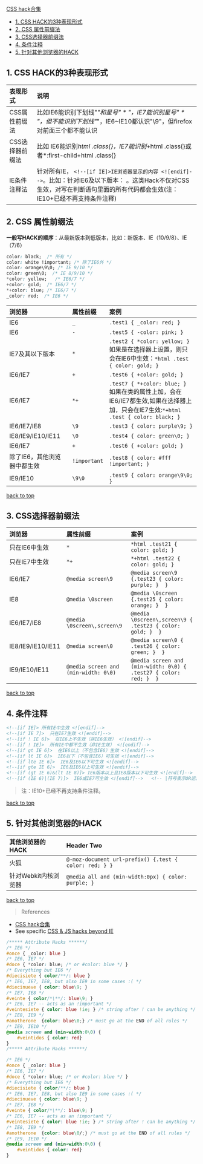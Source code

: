 [CSS hack合集](top)

- [1. CSS HACK的3种表现形式](#HACK的3种表现形式)
- [2. CSS 属性前缀法](#属性前缀法)
- [3. CSS选择器前缀法](#CSS选择器前缀法)
- [4. 条件注释](#条件注释)
- [5. 针对其他浏览器的HACK](#针对其他浏览器的HACK)

<h2 id="HACK的3种表现形式">1. CSS HACK的3种表现形式</h2>

| 表现形式| 说明|
| :------------- | :------------- |
|CSS属性前缀法| 比如IE6能识别下划线"_"和星号" * "，IE7能识别星号" * "，但不能识别下划线"_"，IE6~IE10都认识"\9"，但firefox对前面三个都不能认识|
|CSS选择器前缀法|比如 IE6能识别*html .class{}，IE7能识别*+html .class{}或者*:first-child+html .class{}|
|IE条件注释法|针对所有IE， `<!--[if IE]>IE浏览器显示的内容 <![endif]-->`。比如：针对IE6及以下版本： <!--[if lt IE 6]>只在IE6-显示的内容 <![endif]-->。这类Hack不仅对CSS生效，对写在判断语句里面的所有代码都会生效(注：IE10+已经不再支持条件注释)|

<h2 id="属性前缀法">2. CSS 属性前缀法</h2>

**一般写HACK的顺序**：从最新版本到低版本，比如：新版本、IE（10/9/8）、IE（7/6）

```css
color: black;  /* 所有 */
color: white !important; /* 除了IE6外 */
color: orange\9\0; /* IE 9/10 */
color: green\0;  /* IE 8/9/10 */
*color: yellow;   /* IE6/7 */
+color: gold;  /* IE6/7 */
*+color: blue; /* IE6/7 */
_color: red;  /* IE6 */
```

|浏览器 |属性前缀|案例|
| :------------- | :------------- |:------------- |
|IE6|`_`|`.test1 { _color: red; }`|
|IE6|`-`|`.test5 { -color: pink; }`|
|IE7及其以下版本|`*`|`.test2 { *color: yellow; }`<br>如果是在选择器上设置，则只会在IE6中生效：`*html .test { color: gold; }`|
|IE6/IE7|`+`|`.test6 { +color: gold; }`|
|IE6/IE7|`*+`|`.test7 { *+color: blue; }`<br>如果在类的属性上加，会在IE6/IE7都生效,如果在选择器上加，只会在IE7生效:`*+html .test { color: black; }`|
|IE6/IE7/IE8|`\9`|`.test3 { color: purple\9; }`|
|IE8/IE9/IE10/IE11|`\0`|`.test4 { color: green\0; }`|
|IE6/IE7|`+`|`.test6 { +color: gold; }`|
|除了IE6，其他浏览器中都生效|`!important`|`.test8 { color: #fff !important; }`|
|IE9/IE10|`\9\0`|`.test9 { color: orange\9\0; }`|

[back to top](#top)

<h2 id="CSS选择器前缀法">3. CSS选择器前缀法</h2>

|浏览器 |属性前缀|案例|
| :------------- | :------------- |:------------- |
|只在IE6中生效|`*`|`*html .test21 { color: gold; }`|
|只在IE7中生效|`*+`|`*+html .test22 { color: gold; }`|
|IE6/IE7|`@media screen\9`|`@media screen\9 {.test23 { color: purple; }  }`|
|IE8|`@media \0screen`|`@media \0screen {.test25 { color: orange; }  }`|
|IE6/IE7/IE8|`@media \0screen\,screen\9`|`@media \0screen\,screen\9 { .test23 { color: gold; }  }`|
|IE8/IE9/IE10/IE11|`@media screen\0  `|`@media screen\0 { .test26 { color: green; }  }`|
|IE9/IE10/IE11|`@media screen and (min-width: 0\0) `|`@media screen and (min-width: 0\0) { .test27 { color: red; }  }`|

[back to top](#top)

<h2 id="条件注释">4. 条件注释</h2>

```html
<!--[if IE]> 所有IE中生效 <![endif]-->
<!--[if IE 7]>  只在IE7生效 <![endif]-->
<!--[if ! IE 6]>  在IE6上不生效（非IE6生效） <![endif]-->
<!--[if ! IE]>  所有IE中都不生效（非IE生效） <![endif]-->
<!--[if gt IE 6]>  在IE6以上（不包含IE6）生效 <![endif]-->
<!--[if lt IE 6]>  IE6以下（不包含IE6）可生效 <![endif]-->
<!--[if lte IE 6]>  IE6及IE6以下可生效 <![endif]-->
<!--[if gte IE 6]>  IE6及IE6以上可生效 <![endif]-->
<!--[if (gt IE 6)&(lt IE 8)]> IE6版本以上且IE8版本以下可生效 <![endif]-->    <!-- &符号表示AND运算符 -->
<!--[if (IE 6)|(IE 7)]>  IE6或IE7可生效 <![endif]-->   <!-- |符号表示OR运算符 -->
```

> 注：IE10+已经不再支持条件注释。

[back to top](#top)

<h2 id="针对其他浏览器的HACK">5. 针对其他浏览器的HACK</h2>

|其他浏览器的HACK| Header Two     |
| :------------- | :------------- |
|火狐|`@-moz-document url-prefix() {.test { color: red; } }`|
|针对Webkit内核浏览器|`@media all and (min-width:0px) { color: purple; }`

[back to top](#top)

> References

- [CSS hack合集](http://ghmagical.com/article/page/id/I5NohCGdIxAt)
- See specific [CSS & JS hacks beyond IE](http://browserhacks.com/)

```css
/***** Attribute Hacks ******/
/* IE6 */
#once { _color: blue }
/* IE6, IE7 */
#doce { *color: blue; /* or #color: blue */ }
/* Everything but IE6 */
#diecisiete { color/**/: blue }
/* IE6, IE7, IE8, but also IE9 in some cases :( */
#diecinueve { color: blue\9; }
/* IE7, IE8 */
#veinte { color/*\**/: blue\9; }
/* IE6, IE7 -- acts as an !important */
#veintesiete { color: blue !ie; } /* string after ! can be anything */
/* IE8, IE9 */
#anotherone  {color: blue\0;} /* must go at the END of all rules */
/* IE9, IE10 */
@media screen and (min-width:0\0) {
    #veintidos { color: red}
}
/***** Attribute Hacks ******/

/* IE6 */
#once { _color: blue }
/* IE6, IE7 */
#doce { *color: blue; /* or #color: blue */ }
/* Everything but IE6 */
#diecisiete { color/**/: blue }
/* IE6, IE7, IE8, but also IE9 in some cases :( */
#diecinueve { color: blue\9; }
/* IE7, IE8 */
#veinte { color/*\**/: blue\9; }
/* IE6, IE7 -- acts as an !important */
#veintesiete { color: blue !ie; } /* string after ! can be anything */
/* IE8, IE9 */
#anotherone  {color: blue\0/;} /* must go at the END of all rules */
/* IE9, IE10 */
@media screen and (min-width:0\0) {
    #veintidos { color: red}
}
```
